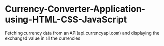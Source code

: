 # Currency-Converter-Application-using-HTML-CSS-JavaScript
Fetching currency data from an API(api.currencyapi.com) and displaying the exchanged value in all the currencies
